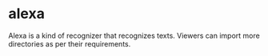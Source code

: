 # alexa
Alexa is a kind of recognizer that recognizes texts. Viewers can import more directories as per their requirements.
